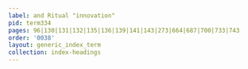 ```yaml
---
label: and Ritual "innovation"
pid: term334
pages: 96|130|131|132|135|136|139|141|143|273|664|687|700|733|743
order: '0038'
layout: generic_index_term
collection: index-headings
---
```

